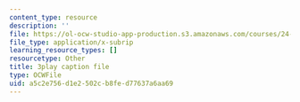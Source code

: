 ```yaml
---
content_type: resource
description: ''
file: https://ol-ocw-studio-app-production.s3.amazonaws.com/courses/24-908-creole-language-and-caribbean-identities-spring-2017/a5c2e756d1e2502cb8fed77637a6aa69_w-zdunIsHUU.vtt
file_type: application/x-subrip
learning_resource_types: []
resourcetype: Other
title: 3play caption file
type: OCWFile
uid: a5c2e756-d1e2-502c-b8fe-d77637a6aa69
---
```

